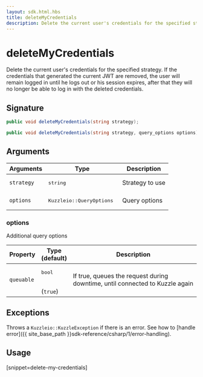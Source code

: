```yaml
---
layout: sdk.html.hbs
title: deleteMyCredentials
description: Delete the current user's credentials for the specified strategy
---
```


# deleteMyCredentials

Delete the current user's credentials for the specified strategy. If the credentials that generated the current JWT are removed, the user will remain logged in until he logs out or his session expires, after that they will no longer be able to log in with the deleted credentials.

## Signature

```csharp
public void deleteMyCredentials(string strategy);

public void deleteMyCredentials(string strategy, query_options options);

```

## Arguments

| Arguments    | Type    | Description | 
|--------------|---------|-------------|
| `strategy` | <pre>string</pre> | Strategy to use
| `options`  | <pre>Kuzzleio::QueryOptions </pre>   | Query options


### options

Additional query options

| Property     | Type<br/>(default)    | Description        | 
| ---------- | ------- | --------------------------------- | 
| `queuable` | <pre>bool</pre><br/>(`true`) | If true, queues the request during downtime, until connected to Kuzzle again |

## Exceptions

Throws a `Kuzzleio::KuzzleException` if there is an error. See how to [handle error]({{ site_base_path }}sdk-reference/csharp/1/error-handling).

## Usage

[snippet=delete-my-credentials]
